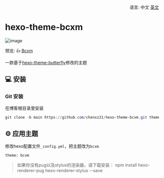 <div align="right">
  语言:
  中文
  <a title="English" href="/README.md">英文</a>
</div>

# hexo-theme-bcxm

![image](https://user-images.githubusercontent.com/62413032/169629829-782defb0-ec96-4abf-ae56-d3f35979b2c5.png)

预览: 👍 [Bcxm](https://www.chenxuezhi.top)

一款基于[hexo-theme-butterfly](https://github.com/jerryc127/hexo-theme-butterfly)修改的主题

## 💻 安装

### Git 安装

在博客根目录里安装
```powershell
git clone -b main https://github.com/chenxz21/hexo-theme-bcxm.git themes/btfly
```

## ⚙ 应用主题

修改hexo配置文件`_config.yml`，把主题改为`bcxm`

```
theme: bcxm
```

>如果你没有pug以及stylus的渲染器，请下载安装： npm install hexo-renderer-pug hexo-renderer-stylus --save
